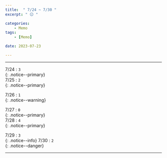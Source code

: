 ```yaml
---
title:  " 7/24 ~ 7/30 "
excerpt: " 😐 "

categories:
    - Memo
tags:
    - [Memo]

date: 2023-07-23

---
```

- - -
<!-- 약 -->

7/24 : `3`   
{: .notice--primary}  
7/25 : `2`   
{: .notice--primary}  

7/26 : `1`   
{: .notice--warning}  

7/27 : `0`   
{: .notice--primary}  
7/28 : `4`  
{: .notice--primary} 


7/29 : `3`      
{: .notice--info} 
7/30 : `2`   
{: .notice--danger}  


<!-- {: .notice}
{: .notice--primary}
{: .notice--info}
{: .notice--warning}
{: .notice--success}
{: .notice--danger} 
😄 😐 🙁 😡
-->
- - -